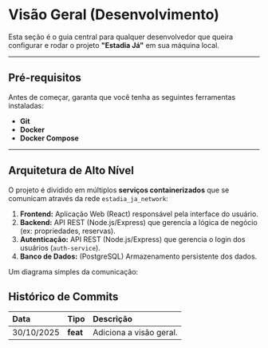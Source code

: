 # Visão Geral (Desenvolvimento)

Esta seção é o guia central para qualquer desenvolvedor que queira configurar e rodar o projeto **"Estadia Já"** em sua máquina local.

---

## Pré-requisitos

Antes de começar, garanta que você tenha as seguintes ferramentas instaladas:

- **Git**
- **Docker**
- **Docker Compose**

---

## Arquitetura de Alto Nível

O projeto é dividido em múltiplos **serviços containerizados** que se comunicam através da rede `estadia_ja_network`:

1. **Frontend:** Aplicação Web (React) responsável pela interface do usuário.  
2. **Backend:** API REST (Node.js/Express) que gerencia a lógica de negócio (ex: propriedades, reservas).  
3. **Autenticação:** API REST (Node.js/Express) que gerencia o login dos usuários (`auth-service`).  
4. **Banco de Dados:** (PostgreSQL) Armazenamento persistente dos dados.


Um diagrama simples da comunicação:

## Histórico de Commits

|    Data    |   Tipo   |                              Descrição                            |
| :--------- | :------- | :---------------------------------------------------------------- |
| 30/10/2025 | **feat** | Adiciona a visão geral. |
